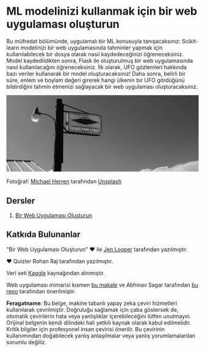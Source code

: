 # ML modelinizi kullanmak için bir web uygulaması oluşturun

Bu müfredat bölümünde, uygulamalı bir ML konusuyla tanışacaksınız: Scikit-learn modelinizi bir web uygulamasında tahminler yapmak için kullanılabilecek bir dosya olarak nasıl kaydedeceğinizi öğreneceksiniz. Model kaydedildikten sonra, Flask ile oluşturulmuş bir web uygulamasında nasıl kullanılacağını öğreneceksiniz. İlk olarak, UFO gözlemleri hakkında bazı veriler kullanarak bir model oluşturacaksınız! Daha sonra, belirli bir süre, enlem ve boylam değeri girerek hangi ülkenin bir UFO gördüğünü bildirdiğini tahmin etmenizi sağlayacak bir web uygulaması oluşturacaksınız.

![UFO Parkı](../../../translated_images/ufo.9e787f5161da9d4d1dafc537e1da09be8210f2ee996cb638aa5cee1d92867a04.tr.jpg)

Fotoğraf: <a href="https://unsplash.com/@mdherren?utm_source=unsplash&utm_medium=referral&utm_content=creditCopyText">Michael Herren</a> tarafından <a href="https://unsplash.com/s/photos/ufo?utm_source=unsplash&utm_medium=referral&utm_content=creditCopyText">Unsplash</a>

## Dersler

1. [Bir Web Uygulaması Oluşturun](1-Web-App/README.md)

## Katkıda Bulunanlar

"Bir Web Uygulaması Oluşturun" ♥️ ile [Jen Looper](https://twitter.com/jenlooper) tarafından yazılmıştır.

♥️ Quizler Rohan Raj tarafından yazılmıştır.

Veri seti [Kaggle](https://www.kaggle.com/NUFORC/ufo-sightings) kaynağından alınmıştır.

Web uygulaması mimarisi kısmen [bu makale](https://towardsdatascience.com/how-to-easily-deploy-machine-learning-models-using-flask-b95af8fe34d4) ve Abhinav Sagar tarafından [bu repo](https://github.com/abhinavsagar/machine-learning-deployment) tarafından önerilmiştir.

**Feragatname**:
Bu belge, makine tabanlı yapay zeka çeviri hizmetleri kullanılarak çevrilmiştir. Doğruluğu sağlamak için çaba göstersek de, otomatik çevirilerin hata veya yanlışlıklar içerebileceğini lütfen unutmayın. Orijinal belgenin kendi dilindeki hali yetkili kaynak olarak kabul edilmelidir. Kritik bilgiler için profesyonel insan çevirisi önerilir. Bu çevirinin kullanımından doğabilecek yanlış anlaşılmalar veya yanlış yorumlamalardan sorumlu değiliz.